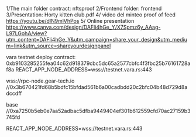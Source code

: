 1/The main folder contract: nftsproof
2/Frontend folder: frontend
3/Presentation: Horty kitten club.pdf
4/ video del minteo proof of feed https://youtu.be/dlN9mlVhPos
5/ Online presentation https://www.canva.com/design/DAFli4hGe_Y/X7Spmz6y_AAag-L97LGohA/view?utm_content=DAFli4hGe_Y&utm_campaign=share_your_design&utm_medium=link&utm_source=shareyourdesignpanel


vara testnet deploy contract: 
0xb9103285255fea04c62d918379cbc5dc65a2577cbfc4f3fbc25b76161728af8a
REACT_APP_NODE_ADDRESS=wss://testnet.vara.rs:443


wss://rpc-node.gear-tech.io
//0x3b670421fd68b5bdfc15bfdad561b6a00cadbdd20c2bfc04b48d729d8adccdff

base
//0xa7250b5eb0e7aa52adbac5dfba9449404ef301b612559cfd70ac27159b3745fd



REACT_APP_NODE_ADDRESS=wss://testnet.vara.rs:443


